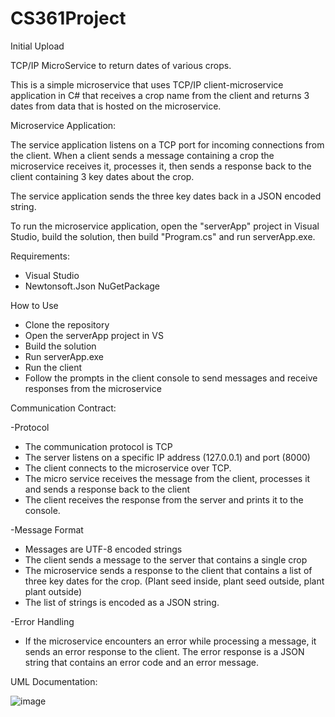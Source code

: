 # CS361Project
Initial Upload

TCP/IP MicroService to return dates of various crops.

This is a simple microservice that uses TCP/IP client-microservice application in C# that receives a crop name from the client and returns 3 dates from data that 
is hosted on the microservice. 

Microservice Application:

The service application listens on a TCP port for incoming connections from the client. When a client sends a message containing a crop the microservice receives it, processes it, then sends a response back to the client containing 3 key dates about the crop. 

The service application sends the three key dates back in a JSON encoded string. 

To run the microservice application, open the "serverApp" project in Visual Studio, build the solution, then build "Program.cs" and run serverApp.exe. 

Requirements:

* Visual Studio
* Newtonsoft.Json NuGetPackage

How to Use
* Clone the repository
* Open the serverApp project in VS
* Build the solution
* Run serverApp.exe
* Run the client
* Follow the prompts in the client console to send messages and receive responses from the microservice

Communication Contract:

-Protocol
  * The communication protocol is TCP
  * The server listens on a specific IP address (127.0.0.1) and port (8000) 
  * The client connects to the microservice over TCP.
  * The micro service receives the message from the client, processes it and sends a response back to the client
  * The client receives the response from the server and prints it to the console. 
  
-Message Format
  * Messages are UTF-8 encoded strings
  * The client sends a message to the server that contains a single crop
  * The microservice sends a response to the client that contains a list of three key dates for the crop. (Plant seed inside, plant seed outside, plant plant outside)
  * The list of strings is encoded as a JSON string. 
  
-Error Handling
  * If the microservice encounters an error while processing a message, it sends an error response to the client. The error response is a JSON string that contains an     error code and an error message. 
  
  

UML Documentation:

![image](https://user-images.githubusercontent.com/105454086/218640051-6de7a149-39f0-4a4d-b977-f45cb7ce3cc9.png)
